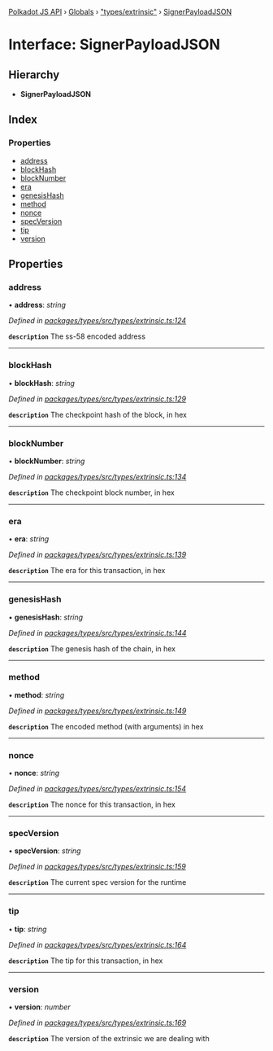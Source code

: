 [Polkadot JS API](../README.md) › [Globals](../globals.md) › ["types/extrinsic"](../modules/_types_extrinsic_.md) › [SignerPayloadJSON](_types_extrinsic_.signerpayloadjson.md)

# Interface: SignerPayloadJSON

## Hierarchy

* **SignerPayloadJSON**

## Index

### Properties

* [address](_types_extrinsic_.signerpayloadjson.md#address)
* [blockHash](_types_extrinsic_.signerpayloadjson.md#blockhash)
* [blockNumber](_types_extrinsic_.signerpayloadjson.md#blocknumber)
* [era](_types_extrinsic_.signerpayloadjson.md#era)
* [genesisHash](_types_extrinsic_.signerpayloadjson.md#genesishash)
* [method](_types_extrinsic_.signerpayloadjson.md#method)
* [nonce](_types_extrinsic_.signerpayloadjson.md#nonce)
* [specVersion](_types_extrinsic_.signerpayloadjson.md#specversion)
* [tip](_types_extrinsic_.signerpayloadjson.md#tip)
* [version](_types_extrinsic_.signerpayloadjson.md#version)

## Properties

###  address

• **address**: *string*

*Defined in [packages/types/src/types/extrinsic.ts:124](https://github.com/polkadot-js/api/blob/f942510309/packages/types/src/types/extrinsic.ts#L124)*

**`description`** The ss-58 encoded address

___

###  blockHash

• **blockHash**: *string*

*Defined in [packages/types/src/types/extrinsic.ts:129](https://github.com/polkadot-js/api/blob/f942510309/packages/types/src/types/extrinsic.ts#L129)*

**`description`** The checkpoint hash of the block, in hex

___

###  blockNumber

• **blockNumber**: *string*

*Defined in [packages/types/src/types/extrinsic.ts:134](https://github.com/polkadot-js/api/blob/f942510309/packages/types/src/types/extrinsic.ts#L134)*

**`description`** The checkpoint block number, in hex

___

###  era

• **era**: *string*

*Defined in [packages/types/src/types/extrinsic.ts:139](https://github.com/polkadot-js/api/blob/f942510309/packages/types/src/types/extrinsic.ts#L139)*

**`description`** The era for this transaction, in hex

___

###  genesisHash

• **genesisHash**: *string*

*Defined in [packages/types/src/types/extrinsic.ts:144](https://github.com/polkadot-js/api/blob/f942510309/packages/types/src/types/extrinsic.ts#L144)*

**`description`** The genesis hash of the chain, in hex

___

###  method

• **method**: *string*

*Defined in [packages/types/src/types/extrinsic.ts:149](https://github.com/polkadot-js/api/blob/f942510309/packages/types/src/types/extrinsic.ts#L149)*

**`description`** The encoded method (with arguments) in hex

___

###  nonce

• **nonce**: *string*

*Defined in [packages/types/src/types/extrinsic.ts:154](https://github.com/polkadot-js/api/blob/f942510309/packages/types/src/types/extrinsic.ts#L154)*

**`description`** The nonce for this transaction, in hex

___

###  specVersion

• **specVersion**: *string*

*Defined in [packages/types/src/types/extrinsic.ts:159](https://github.com/polkadot-js/api/blob/f942510309/packages/types/src/types/extrinsic.ts#L159)*

**`description`** The current spec version for  the runtime

___

###  tip

• **tip**: *string*

*Defined in [packages/types/src/types/extrinsic.ts:164](https://github.com/polkadot-js/api/blob/f942510309/packages/types/src/types/extrinsic.ts#L164)*

**`description`** The tip for this transaction, in hex

___

###  version

• **version**: *number*

*Defined in [packages/types/src/types/extrinsic.ts:169](https://github.com/polkadot-js/api/blob/f942510309/packages/types/src/types/extrinsic.ts#L169)*

**`description`** The version of the extrinsic we are dealing with
